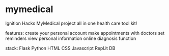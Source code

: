 # mymedical

Ignition Hacks MyMedical project
all in one health care tool kit!

features:
create your personal account
make appointments with doctors
set reminders
view personal information
online diagnosis function

stack:
Flask
Python
HTML
CSS
Javascript
Repl.it DB
